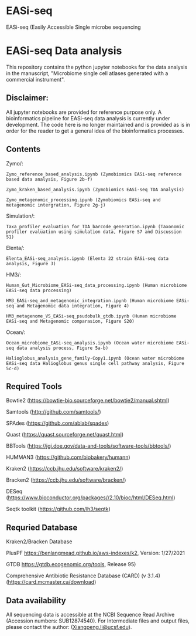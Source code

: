 # EASi-seq
EASi-seq (Easily Accessible Single microbe sequencing

# EASi-seq Data analysis

This repository contains the python jupyter notebooks for the data analysis in the manuscript, "Microbiome single cell atlases generated with a commercial instrument".

## Disclaimer:
All jupyter notebooks are provided for reference purpose only. A bioinformatics pipeline for EASi-seq data analysis is currently under development. 
The code here is no longer maintained and is provided as is in order for the reader to get a general idea of the bioinformatics processes. 
  

## Contents
Zymo/: 

	Zymo_reference_based_analysis.ipynb (Zymobiomics EASi-seq reference based data analysis, Figure 2b-f)
	
	Zymo_kraken_based_analysis.ipynb (Zymobiomics EASi-seq TDA analysis)
		
	Zymo_metagenomic_processing.ipynb (Zymobiomics EASi-seq and metagenomic intergration, Figure 2g-j)
	
Simulation/:

	Taxa_profiler_evaluation_for_TDA_barcode_generation.ipynb (Taxonomic profiler evaluation using simulation data, Figure S7 and Discussion S1)

Elenta/:

	Elenta_EASi-seq_analysis.ipynb (Elenta 22 strain EASi-seq data analysis, Figure 3)
	
HM3/: 

	Human_Gut_Microbiome_EASi-seq_data_processing.ipynb	(Human microbiome EASi-seq data processing)
	
	HM3_EASi-seq_and_metagenomic_integration.ipynb (Human microbiome EASi-seq and Metagenomic data integration, Figure 4)
	
	HM3_metagenome_VS_EASi-seq_psudobulk_gtdb.ipynb (Human microbiome EASi-seq and Metagenomic comparasion, Figure S20)
	
Ocean/:

	Ocean_microbiome_EASi-seq_analysis.ipynb (Ocean water microbiome EASi-seq data analysis process, Figure 5a-b)
	
	Halioglobus_analysis_gene_family-Copy1.ipynb (Ocean water microbiome EASi-seq data Halioglobus genus single cell pathway analysis, Figure 5c-d)

	
## Required Tools

Bowtie2 (https://bowtie-bio.sourceforge.net/bowtie2/manual.shtml)

Samtools (http://github.com/samtools/)

SPAdes (https://github.com/ablab/spades)

Quast (https://quast.sourceforge.net/quast.html)

BBTools (https://jgi.doe.gov/data-and-tools/software-tools/bbtools/)

HUMMAN3 (https://github.com/biobakery/humann)

Kraken2 (https://ccb.jhu.edu/software/kraken2/)

Bracken2 (https://ccb.jhu.edu/software/bracken/)

DESeq (https://www.bioconductor.org/packages//2.10/bioc/html/DESeq.html)

Seqtk toolkit (https://github.com/lh3/seqtk) 

## Requried Database
Kraken2/Bracken Database

PlusPF https://benlangmead.github.io/aws-indexes/k2, Version: 1/27/2021

GTDB https://gtdb.ecogenomic.org/tools, Release 95) 

Comprehensive Antibiotic Resistance Database (CARD) (v 3.1.4)
(https://card.mcmaster.ca/download)

## Data availability
All sequencing data is accessible at the NCBI Sequence Read Archive (Accession numbers: SUB12874540).
For Intermediate files and output files, please contact the author: (Xiangpeng.li@ucsf.edu).


 
